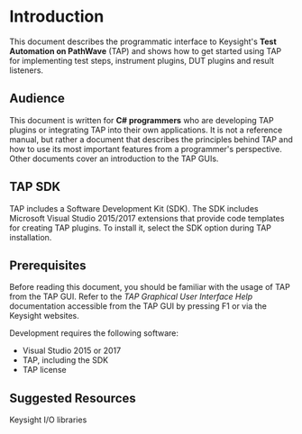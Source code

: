 Introduction
============
This document describes the programmatic interface to Keysight's **Test Automation on PathWave** (TAP) and shows how to get started using TAP for implementing test steps, instrument plugins, DUT plugins and result listeners. 

## Audience
This document is written for **C# programmers** who are developing TAP plugins or integrating TAP into their own applications. It is not a reference manual, but rather a document that describes the principles behind TAP and how to use its most important features from a programmer's perspective. Other documents cover an introduction to the TAP GUIs.

## TAP SDK
TAP includes a Software Development Kit (SDK). The SDK includes Microsoft Visual Studio 2015/2017 extensions that provide code templates for creating TAP plugins. To install it, select the SDK option during TAP installation.

## Prerequisites
Before reading this document, you should be familiar with the usage of TAP from the TAP GUI. Refer to the *TAP Graphical User Interface Help* documentation accessible from the TAP GUI by pressing F1 or via the Keysight websites.

Development requires the following software:

- Visual Studio 2015 or 2017
- TAP, including the SDK
- TAP license

## Suggested Resources
Keysight I/O libraries
